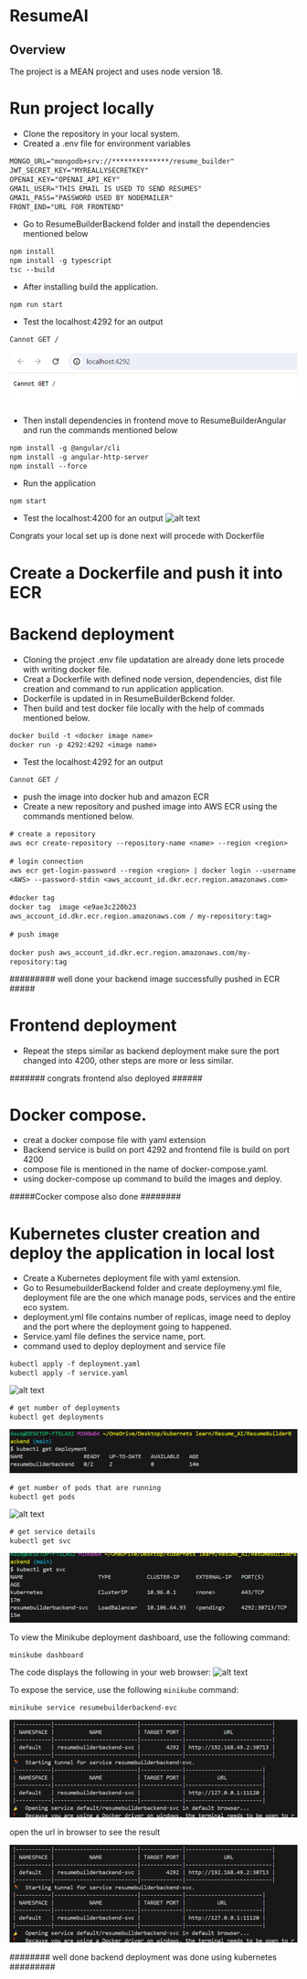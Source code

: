 # ResumeAI

## Overview

The project is a MEAN project and uses node version 18.

# Run project locally

* Clone the repository in your local system.
* Created a .env file for environment variables
```
MONGO_URL="mongodb+srv://**************/resume_builder"
JWT_SECRET_KEY="MYREALLYSECRETKEY"
OPENAI_KEY="OPENAI_API_KEY"
GMAIL_USER="THIS EMAIL IS USED TO SEND RESUMES"
GMAIL_PASS="PASSWORD USED BY NODEMAILER"
FRONT_END="URL FOR FRONTEND"
```
* Go to ResumeBuilderBackend folder and install the dependencies mentioned below
```
npm install
npm install -g typescript
tsc --build
```
*  After installing build the application.
```
npm run start
```
* Test the localhost:4292 for an output
```
Cannot GET /
```
![alt text](images/image.png)
* Then install dependencies in frontend move to ResumeBuilderAngular and run the commands mentioned below
```
npm install -g @angular/cli
npm install -g angular-http-server
npm install --force
```
* Run the application 
```
npm start
```
* Test the localhost:4200 for an output
![alt text](images/image1.png)

Congrats your local set up is done next will procede with Dockerfile

# Create a Dockerfile and push it into ECR

# Backend deployment

* Cloning the project .env file updatation are already done lets procede with writing docker file.
* Creat a Dockerfile with defined node version, dependencies, dist file creation and command to run application application.
* Dockerfile is updated in in ResumeBuilderBckend folder.
* Then build and test docker file locally with the help of commads mentioned below.
```
docker build -t <docker image name>
docker run -p 4292:4292 <image name>
```
* Test the localhost:4292 for an output
```
Cannot GET /
```
* push the image into docker hub and amazon ECR
* Create a new repository and pushed image into AWS ECR using the commands mentioned below.
```
# create a repository
aws ecr create-repository --repository-name <name> --region <region>

# login connection 
aws ecr get-login-password --region <region> | docker login --username <AWS> --password-stdin <aws_account_id.dkr.ecr.region.amazonaws.com>

#docker tag 
docker tag  image <e9ae3c220b23 aws_account_id.dkr.ecr.region.amazonaws.com / my-repository:tag>

# push image

docker push aws_account_id.dkr.ecr.region.amazonaws.com/my-repository:tag

```
######### well done your backend image successfully pushed in ECR #####

# Frontend deployment

* Repeat the steps similar as backend deployment make sure the port changed into 4200, other steps are more or less similar.

####### congrats frontend also deployed ######

# Docker compose.

* creat a docker compose file with yaml extension
* Backend service is build on port 4292 and frontend file is build on port 4200
* compose file is mentioned in the name of docker-compose.yaml.
* using docker-compose up command to build the images and deploy.

#####Cocker compose also done ########

# Kubernetes cluster creation and deploy the application in local lost 

* Create a Kubernetes deployment file with yaml extension.
* Go to ResumebuilderBackend folder and create deploymeny.yml file, deployment file are the one which manage pods, services and the entire eco system.
* deployment.yml file contains number of replicas, image need to deploy and the port where the deployment going to happened.
* Service.yaml file defines the service name, port.
* command used to deploy deployment and service file 
```
kubectl apply -f deployment.yaml
kubectl apply -f service.yaml
```
![alt text](images/image2.PNG)

```
# get number of deployments 
kubectl get deployments
```
![alt text](images/image3.PNG)

```
# get number of pods that are running 
kubectl get pods
```
![alt text](images/image4.PNG)

```
# get service details
kubectl get svc
```
![alt text](images/image5.PNG)

To view the Minikube deployment dashboard, use the following command:
```
minikube dashboard
```
The code displays the following in your web browser:
![alt text](images/image6.PNG)

To expose the service, use the following `minikube` command:
```
minikube service resumebuilderbackend-evc
```

![alt text](images/image7.PNG)

open the url in browser to see the result

![alt text](images/image7.PNG)

######## well done backend deployment was done using kubernetes #########